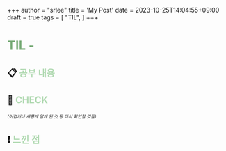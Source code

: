 +++
author = "srlee"
title = 'My Post'
date = 2023-10-25T14:04:55+09:00
draft = true
tags = [
    "TIL",
]
+++

<style>
g1 { color: #79AC78 }
g2 { color: #B0D9B1 }
g3 { color: #D0E7D2 }
g4 { color: #618264 }
o1 { color: #F9B572 }
w1 { color: #FAF8ED }
</style>

# <span style="color:#79AC78">TIL - </span> 

## 📋 <span style="color:#B0D9B1">공부 내용</span>


### <span style="color:#D0E7D2"></span>

#### <span style="color:#F9B572"></span>   

## 👀 <span style="color:#B0D9B1">CHECK</span>

*<span style = "font-size:10px">(어렵거나 새롭게 알게 된 것 등 다시 확인할 것들)</span>*


## ❗ <span style="color:#B0D9B1">느낀 점</span>
